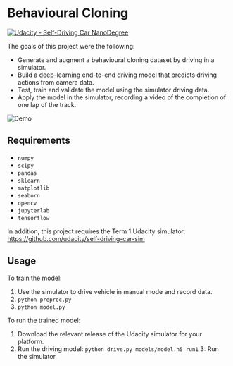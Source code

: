 # Behavioural Cloning

[![Udacity - Self-Driving Car NanoDegree](https://s3.amazonaws.com/udacity-sdc/github/shield-carnd.svg)](http://www.udacity.com/drive)

The goals of this project were the following:

* Generate and augment a behavioural cloning dataset by driving in a simulator.
* Build a deep-learning end-to-end driving model that predicts driving actions from camera data.
* Test, train and validate the model using the simulator driving data.
* Apply the model in the simulator, recording a video of the completion of one lap of the track.

![Demo](./demo.gif)

## Requirements

- `numpy`
- `scipy`
- `pandas`
- `sklearn`
- `matplotlib`
- `seaborn`
- `opencv`
- `jupyterlab`
- `tensorflow`

In addition, this project requires the Term 1 Udacity simulator: https://github.com/udacity/self-driving-car-sim

## Usage
To train the model:
1. Use the simulator to drive vehicle in manual mode and record data.
2. `python preproc.py`
3. `python model.py`

To run the trained model:
1. Download the relevant release of the Udacity simulator for your platform.
2. Run the driving model: `python drive.py models/model.h5 run1`
3: Run the simulator.